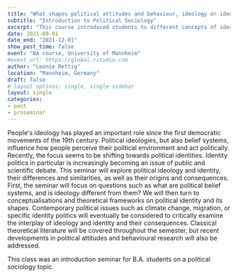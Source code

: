```yaml
---
title: "What shapes political attitudes and behaviour, ideology or identity?"
subtitle: "Introduction to Political Sociology"
excerpt: "This course introduced students to different concepts of ideology and identity, as well as how it interplays with political attitudes and behaviour."
date: 2021-09-01
date_end: "2021-12-01"
show_post_time: false
event: "BA course, University of Mannheim"
#event_url: https://global.rstudio.com
author: "Leonie Rettig"
location: "Mannheim, Germany"
draft: false
# layout options: single, single-sidebar
layout: single
categories:
- past
- proseminar
---
```

People's ideology has played an important role since the first democratic movements of the 19th century. Political ideologies, but also belief systems, influence how people perceive their political environment and act politically. Recently, the focus seems to be shifting towards political identities. Identity politics in particular is increasingly becoming an issue of public and scientific debate. This seminar will explore political ideology and identity, their differences and similarities, as well as their origins and consequences. First, the seminar will focus on questions such as what are political belief systems, and is ideology different from them? We will then turn to conceptualisations and theoretical frameworks on political identity and its shapes. Contemporary political issues such as climate change, migration, or specific identity politics will eventually be considered to critically examine the interplay of ideology and identity and their consequences. Classical theoretical literature will be covered throughout the semester, but recent developments in political attitudes and behavioural research will also be addressed.

This class was an introduction seminar for B.A. students on a political sociology topic. 


